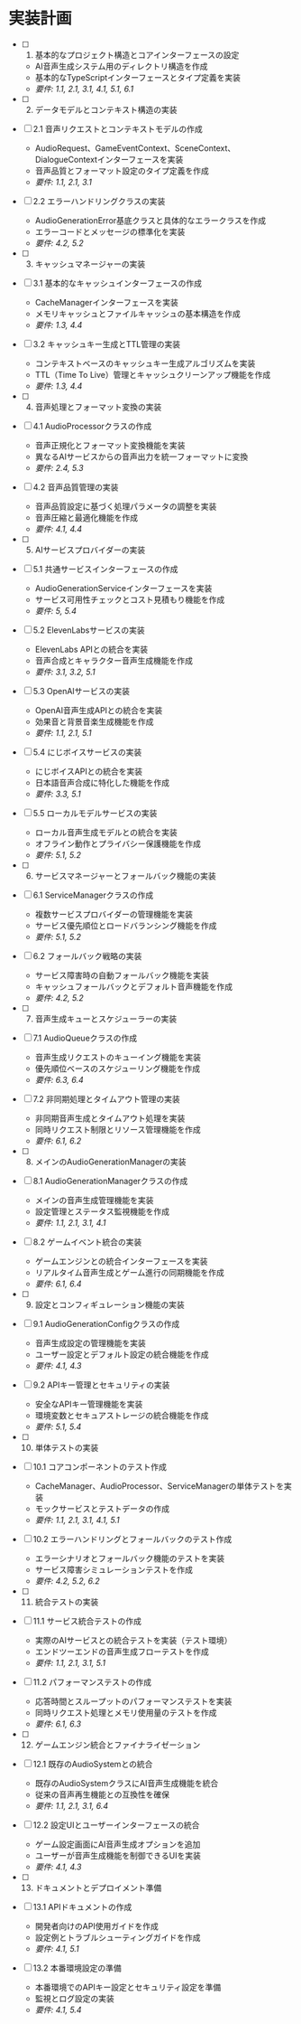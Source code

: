 # 実装計画

- [ ] 1. 基本的なプロジェクト構造とコアインターフェースの設定
  - AI音声生成システム用のディレクトリ構造を作成
  - 基本的なTypeScriptインターフェースとタイプ定義を実装
  - _要件: 1.1, 2.1, 3.1, 4.1, 5.1, 6.1_

- [ ] 2. データモデルとコンテキスト構造の実装
- [ ] 2.1 音声リクエストとコンテキストモデルの作成
  - AudioRequest、GameEventContext、SceneContext、DialogueContextインターフェースを実装
  - 音声品質とフォーマット設定のタイプ定義を作成
  - _要件: 1.1, 2.1, 3.1_

- [ ] 2.2 エラーハンドリングクラスの実装
  - AudioGenerationError基底クラスと具体的なエラークラスを作成
  - エラーコードとメッセージの標準化を実装
  - _要件: 4.2, 5.2_

- [ ] 3. キャッシュマネージャーの実装
- [ ] 3.1 基本的なキャッシュインターフェースの作成
  - CacheManagerインターフェースを実装
  - メモリキャッシュとファイルキャッシュの基本構造を作成
  - _要件: 1.3, 4.4_

- [ ] 3.2 キャッシュキー生成とTTL管理の実装
  - コンテキストベースのキャッシュキー生成アルゴリズムを実装
  - TTL（Time To Live）管理とキャッシュクリーンアップ機能を作成
  - _要件: 1.3, 4.4_

- [ ] 4. 音声処理とフォーマット変換の実装
- [ ] 4.1 AudioProcessorクラスの作成
  - 音声正規化とフォーマット変換機能を実装
  - 異なるAIサービスからの音声出力を統一フォーマットに変換
  - _要件: 2.4, 5.3_

- [ ] 4.2 音声品質管理の実装
  - 音声品質設定に基づく処理パラメータの調整を実装
  - 音声圧縮と最適化機能を作成
  - _要件: 4.1, 4.4_

- [ ] 5. AIサービスプロバイダーの実装
- [ ] 5.1 共通サービスインターフェースの作成
  - AudioGenerationServiceインターフェースを実装
  - サービス可用性チェックとコスト見積もり機能を作成
  - _要件: 5, 5.4_

- [ ] 5.2 ElevenLabsサービスの実装
  - ElevenLabs APIとの統合を実装
  - 音声合成とキャラクター音声生成機能を作成
  - _要件: 3.1, 3.2, 5.1_

- [ ] 5.3 OpenAIサービスの実装
  - OpenAI音声生成APIとの統合を実装
  - 効果音と背景音楽生成機能を作成
  - _要件: 1.1, 2.1, 5.1_

- [ ] 5.4 にじボイスサービスの実装
  - にじボイスAPIとの統合を実装
  - 日本語音声合成に特化した機能を作成
  - _要件: 3.3, 5.1_

- [ ] 5.5 ローカルモデルサービスの実装
  - ローカル音声生成モデルとの統合を実装
  - オフライン動作とプライバシー保護機能を作成
  - _要件: 5.1, 5.2_

- [ ] 6. サービスマネージャーとフォールバック機能の実装
- [ ] 6.1 ServiceManagerクラスの作成
  - 複数サービスプロバイダーの管理機能を実装
  - サービス優先順位とロードバランシング機能を作成
  - _要件: 5.1, 5.2_

- [ ] 6.2 フォールバック戦略の実装
  - サービス障害時の自動フォールバック機能を実装
  - キャッシュフォールバックとデフォルト音声機能を作成
  - _要件: 4.2, 5.2_

- [ ] 7. 音声生成キューとスケジューラーの実装
- [ ] 7.1 AudioQueueクラスの作成
  - 音声生成リクエストのキューイング機能を実装
  - 優先順位ベースのスケジューリング機能を作成
  - _要件: 6.3, 6.4_

- [ ] 7.2 非同期処理とタイムアウト管理の実装
  - 非同期音声生成とタイムアウト処理を実装
  - 同時リクエスト制限とリソース管理機能を作成
  - _要件: 6.1, 6.2_

- [ ] 8. メインのAudioGenerationManagerの実装
- [ ] 8.1 AudioGenerationManagerクラスの作成
  - メインの音声生成管理機能を実装
  - 設定管理とステータス監視機能を作成
  - _要件: 1.1, 2.1, 3.1, 4.1_

- [ ] 8.2 ゲームイベント統合の実装
  - ゲームエンジンとの統合インターフェースを実装
  - リアルタイム音声生成とゲーム進行の同期機能を作成
  - _要件: 6.1, 6.4_

- [ ] 9. 設定とコンフィギュレーション機能の実装
- [ ] 9.1 AudioGenerationConfigクラスの作成
  - 音声生成設定の管理機能を実装
  - ユーザー設定とデフォルト設定の統合機能を作成
  - _要件: 4.1, 4.3_

- [ ] 9.2 APIキー管理とセキュリティの実装
  - 安全なAPIキー管理機能を実装
  - 環境変数とセキュアストレージの統合機能を作成
  - _要件: 5.1, 5.4_

- [ ] 10. 単体テストの実装
- [ ] 10.1 コアコンポーネントのテスト作成
  - CacheManager、AudioProcessor、ServiceManagerの単体テストを実装
  - モックサービスとテストデータの作成
  - _要件: 1.1, 2.1, 3.1, 4.1, 5.1_

- [ ] 10.2 エラーハンドリングとフォールバックのテスト作成
  - エラーシナリオとフォールバック機能のテストを実装
  - サービス障害シミュレーションテストを作成
  - _要件: 4.2, 5.2, 6.2_

- [ ] 11. 統合テストの実装
- [ ] 11.1 サービス統合テストの作成
  - 実際のAIサービスとの統合テストを実装（テスト環境）
  - エンドツーエンドの音声生成フローテストを作成
  - _要件: 1.1, 2.1, 3.1, 5.1_

- [ ] 11.2 パフォーマンステストの作成
  - 応答時間とスループットのパフォーマンステストを実装
  - 同時リクエスト処理とメモリ使用量のテストを作成
  - _要件: 6.1, 6.3_

- [ ] 12. ゲームエンジン統合とファイナライゼーション
- [ ] 12.1 既存のAudioSystemとの統合
  - 既存のAudioSystemクラスにAI音声生成機能を統合
  - 従来の音声再生機能との互換性を確保
  - _要件: 1.1, 2.1, 3.1, 6.4_

- [ ] 12.2 設定UIとユーザーインターフェースの統合
  - ゲーム設定画面にAI音声生成オプションを追加
  - ユーザーが音声生成機能を制御できるUIを実装
  - _要件: 4.1, 4.3_

- [ ] 13. ドキュメントとデプロイメント準備
- [ ] 13.1 APIドキュメントの作成
  - 開発者向けのAPI使用ガイドを作成
  - 設定例とトラブルシューティングガイドを作成
  - _要件: 4.1, 5.1_

- [ ] 13.2 本番環境設定の準備
  - 本番環境でのAPIキー設定とセキュリティ設定を準備
  - 監視とログ設定の実装
  - _要件: 4.1, 5.4_
